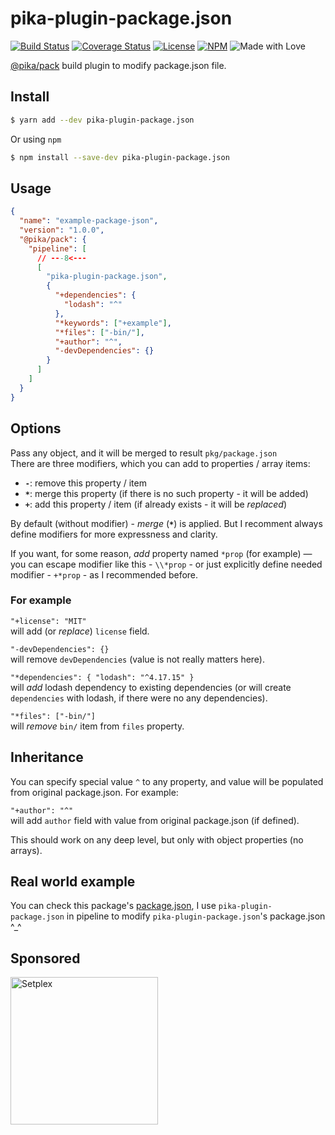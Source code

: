 # pika-plugin-package.json

[![Build Status](https://github.com/yumauri/pika-plugin-package.json/workflows/build/badge.svg)](https://github.com/yumauri/pika-plugin-package.json/actions?workflow=build)
[![Coverage Status](https://coveralls.io/repos/github/yumauri/pika-plugin-package.json/badge.svg)](https://coveralls.io/github/yumauri/pika-plugin-package.json)
[![License](https://img.shields.io/github/license/yumauri/pika-plugin-package.json.svg?color=yellow)](./LICENSE)
[![NPM](https://img.shields.io/npm/v/pika-plugin-package.json.svg)](https://www.npmjs.com/package/pika-plugin-package.json)
![Made with Love](https://img.shields.io/badge/made%20with-❤-red.svg)

[@pika/pack](https://github.com/pikapkg/pack) build plugin to modify package.json file.

## Install

```bash
$ yarn add --dev pika-plugin-package.json
```

Or using `npm`

```bash
$ npm install --save-dev pika-plugin-package.json
```

## Usage

```json
{
  "name": "example-package-json",
  "version": "1.0.0",
  "@pika/pack": {
    "pipeline": [
      // ---8<---
      [
        "pika-plugin-package.json",
        {
          "+dependencies": {
            "lodash": "^"
          },
          "*keywords": ["+example"],
          "*files": ["-bin/"],
          "+author": "^",
          "-devDependencies": {}
        }
      ]
    ]
  }
}
```

## Options

Pass any object, and it will be merged to result `pkg/package.json`<br>
There are three modifiers, which you can add to properties / array items:

- **`-`**: remove this property / item
- **`*`**: merge this property (if there is no such property - it will be added)
- **`+`**: add this property / item (if already exists - it will be _replaced_)

By default (without modifier) - _merge_ (**`*`**) is applied. But I recomment always define modifiers for more expressness and clarity.

If you want, for some reason, _add_ property named `*prop` (for example) — you can escape modifier like this - `\\*prop` - or just explicitly define needed modifier - `+*prop` - as I recommended before.

### For example

`"+license": "MIT"`<br>
will add (or _replace_) `license` field.

`"-devDependencies": {}`<br>
will remove `devDependencies` (value is not really matters here).

`"*dependencies": { "lodash": "^4.17.15" }`<br>
will _add_ lodash dependency to existing dependencies (or will create `dependencies` with lodash, if there were no any dependencies).

`"*files": ["-bin/"]`<br>
will _remove_ `bin/` item from `files` property.

## Inheritance

You can specify special value `^` to any property, and value will be populated from original package.json. For example:

`"+author": "^"`<br>
will add `author` field with value from original package.json (if defined).

This should work on any deep level, but only with object properties (no arrays).

## Real world example

You can check this package's [package.json](./package.json), I use `pika-plugin-package.json` in pipeline to modify `pika-plugin-package.json`'s package.json ^\_^

## Sponsored

[<img src="https://setplex.com/img/logo.png" alt="Setplex" width="236">](https://setplex.com)
